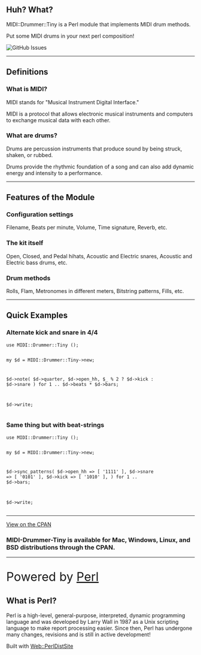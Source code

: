 <div class="text-center">
  <h2 class="display-1">Huh? What?</h2>
  <p class="lead">MIDI::Drummer::Tiny is a Perl module that implements MIDI drum methods.</p>
  <p class="lead">Put some MIDI drums in your next perl composition!</p>
  <p class="pt-5">
    <img alt="GitHub Issues" src="https://img.shields.io/github/issues/ology/MIDI-Drummer-Tiny" title="GitHub Issues">
  </p>
</div>

----

<div class="text-center">
  <h2 class="display-1">Definitions</h2>
  <h3>What is MIDI?</h3>
  <p>MIDI stands for "Musical Instrument Digital Interface."</p>
  <p>MIDI is a protocol that allows electronic musical instruments and computers to exchange musical data with each other.</p>
  <h3>What are drums?</h3>
  <p>Drums are percussion instruments that produce sound by being struck, shaken, or rubbed.</p>
  <p>Drums provide the rhythmic foundation of a song and can also add dynamic energy and intensity to a performance.</p>
</div>

----

<div class="text-center">
  <h2 class="display-1">Features of the Module</h2>
  <h3>Configuration settings</h3>
  <p>Filename, Beats per minute, Volume, Time signature, Reverb, etc.</p>
  <h3>The kit itself</h3>
  <p>Open, Closed, and Pedal hihats, Acoustic and Electric snares, Acoustic and Electric bass drums, etc.</p>
  <h3>Drum methods</h3>
  <p>Rolls, Flam, Metronomes in different meters, Bitstring patterns, Fills, etc.</p>
</div>

----

<h2 class="display-1 text-center pb-3">Quick Examples</h2>

<div class="row">
  <div class="col-lg-6">
    <h3>Alternate kick and snare in 4/4</h3>
    <pre><code>use MIDI::Drummer::Tiny ();

my $d = MIDI::Drummer::Tiny->new;

$d->note(
    $d->quarter,
    $d->open_hh,
    $_ % 2 ? $d->kick : $d->snare
) for 1 .. $d->beats * $d->bars;

$d->write;</code></pre>
  </div>

  <div class="col-lg-6">
    <h3>Same thing but with beat-strings</h3>
    <pre><code>use MIDI::Drummer::Tiny ();

my $d = MIDI::Drummer::Tiny->new;

$d->sync_patterns(
    $d->open_hh => [ '1111' ],
    $d->snare   => [ '0101' ],
    $d->kick    => [ '1010' ],
) for 1 .. $d->bars;

$d->write;</code></pre>
  </div>

</div>

----

<div class="row">
  <div class="col-12 col-lg-6">
    <p><a class="btn btn-primary btn-lg" href="https://metacpan.org/dist/MIDI-Drummer-Tiny"><i class="fa-solid fa-download"></i> View on the CPAN</a></p>
  </div>
  <div class="col-12 col-lg-6">
    <h3>MIDI-Drummer-Tiny is available for Mac, Windows, Linux, and BSD distributions through the CPAN.</h3>
  </div>
</div>

----

<div class="text-center w-lg-75 w-xl-50 mx-auto">
  <p style="font-size:2rem">Powered by <a class="text-decoration:none" href="http://www.perl.org/">Perl</a></p>
  <h2 class="h4">What is Perl?</h2>
  <p>Perl is a high-level, general-purpose, interpreted, dynamic programming language and was developed by Larry Wall in 1987 as a Unix scripting language to make report processing easier. Since then, Perl has undergone many changes, revisions and is still in active development!</p>
  <p>Built with <a class="text-decoration:none" href="https://metacpan.org/dist/Web-PerlDistSite">Web::PerlDistSite</a></p>
</div>

